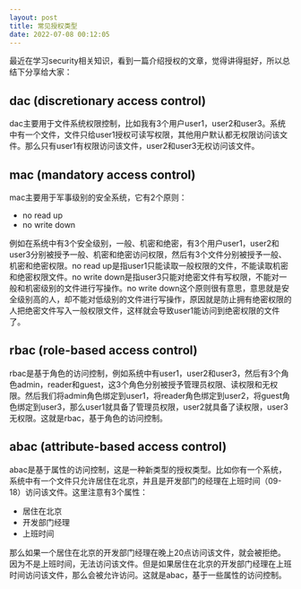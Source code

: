 ```yaml
---
layout: post
title: 常见授权类型
date: 2022-07-08 00:12:05
---
```


最近在学习security相关知识，看到一篇介绍授权的文章，觉得讲得挺好，所以总结下分享给大家：

## dac (discretionary access control)

dac主要用于文件系统权限控制，比如我有3个用户user1，user2和user3。系统中有一个文件，文件只给user1授权可读写权限，其他用户默认都无权限访问该文件。那么只有user1有权限访问该文件，user2和user3无权访问该文件。

## mac (mandatory access control)

mac主要用于军事级别的安全系统，它有2个原则：

- no read up
- no write down

例如在系统中有3个安全级别，一般、机密和绝密，有3个用户user1，user2和user3分别被授予一般、机密和绝密访问权限，然后有3个文件分别被授予一般、机密和绝密权限。no read up是指user1只能读取一般权限的文件，不能读取机密和绝密权限文件。no write down是指user3只能对绝密文件有写权限，不能对一般和机密级别的文件进行写操作。no write down这个原则很有意思，意思就是安全级别高的人，却不能对低级别的文件进行写操作，原因就是防止拥有绝密权限的人把绝密文件写入一般权限文件，这样就会导致user1能访问到绝密权限的文件了。

## rbac (role-based access control)

rbac是基于角色的访问控制，例如系统中有user1，user2和user3，然后有3个角色admin，reader和guest，这3个角色分别被授予管理员权限、读权限和无权限。然后我们将admin角色绑定到user1，将reader角色绑定到user2，将guest角色绑定到user3，那么user1就具备了管理员权限，user2就具备了读权限，user3无权限。这就是rbac，基于角色的访问控制。

## abac (attribute-based access control)

abac是基于属性的访问控制，这是一种新类型的授权类型。比如你有一个系统，系统中有一个文件只允许居住在北京，并且是开发部门的经理在上班时间（09-18）访问该文件。这里注意有3个属性：

- 居住在北京
- 开发部门经理
- 上班时间

那么如果一个居住在北京的开发部门经理在晚上20点访问该文件，就会被拒绝。因为不是上班时间，无法访问该文件。但是如果居住在北京的开发部门经理在上班时间访问该文件，那么会被允许访问。这就是abac，基于一些属性的访问控制。
